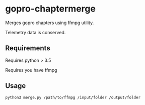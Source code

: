 # gopro-chaptermerge
Merges gopro chapters using ffmpg utility.

Telemetry data is conserved.

## Requirements

Requires python > 3.5

Requires you have ffmpg

## Usage
```bash
python3 merge.py /path/to/ffmpg /input/folder /output/folder
```

